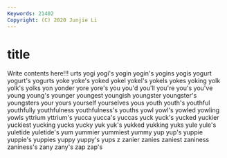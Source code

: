 ```yaml
---
Keywords: 21402
Copyright: (C) 2020 Junjie Li
---
```


# title

Write contents here!!!
urts 
yogi 
yogi's 
yogin 
yogin's 
yogins 
yogis
yogurt 
yogurt's 
yogurts 
yoke 
yoke's 
yoked 
yokel 
yokel's 
yokels 
yokes
yoking 
yolk 
yolk's 
yolks 
yon 
yonder 
yore 
yore's 
you 
you'd
you'll 
you're 
you's 
you've 
young 
young's 
younger 
youngest 
youngish 
youngster
youngster's 
youngsters 
your 
yours 
yourself 
yourselves 
yous 
youth 
youth's 
youthful
youthfully 
youthfulness 
youthfulness's 
youths 
yowl 
yowl's 
yowled 
yowling 
yowls 
yttrium
yttrium's 
yucca 
yucca's 
yuccas 
yuck 
yuck's 
yucked 
yuckier 
yuckiest 
yucking
yucks 
yucky 
yuk 
yuk's 
yukked 
yukking 
yuks 
yule 
yule's 
yuletide
yuletide's 
yum 
yummier 
yummiest 
yummy 
yup 
yup's 
yuppie 
yuppie's 
yuppies
yuppy 
yuppy's 
yups 
z 
zanier 
zanies 
zaniest 
zaniness 
zaniness's 
zany
zany's 
zap 
zap's 
